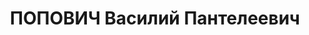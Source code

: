 ---
title: ПОПОВИЧ Василий Пантелеевич
description: "Род. в 1885, Бухарест, румын, обр.: низшее, член ВКП(б) (бывший член\
  \ социал-демократической партии Румынии). Проживал: Москва, ул. Большая Серпуховская,\
  \ д. 44, кв. 34. Директор монтажно-холодильной базы треста \"Мостехторг\". \n  Арестован\
  \ 09.09.1937. Обв. в участии в националистической шпионской террористической организации.\
  \ Приговор: ВК ВС СССР, 04.11.1937 – ВМН. Расстрелян 04.11.1937, г.Москва. \n  Реабилитирован\
  \ ВК ВС СССР 29.08.1956"
---